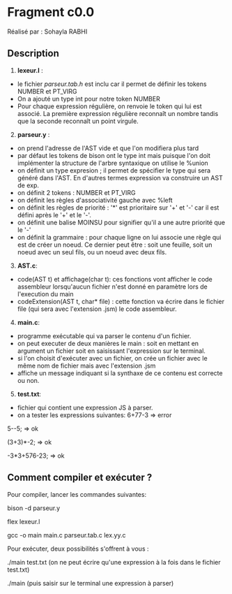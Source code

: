 # Fragment c0.0

Réalisé par : Sohayla RABHI

## Description 

1. **lexeur.l** : 
- le fichier *parseur.tab.h* est inclu car il permet de définir les tokens NUMBER et PT_VIRG
- On a ajouté un type int pour notre token NUMBER
- Pour chaque expression régulière, on renvoie le token qui lui est associé. La première expression régulière reconnaît un nombre tandis que la seconde reconnaît un point virgule.


2. **parseur.y** :
- on prend l'adresse de l'AST vide et que l'on modifiera plus tard
- par défaut les tokens de bison ont le type int mais puisque l'on
doit implémenter la structure de l'arbre syntaxique on utilise le 
%union
- on définit un type expresion ; il permet de spécifier le type qui sera généré dans l'AST. En d'autres termes expression va construire un AST de exp.
- on définit 2 tokens : NUMBER et PT_VIRG
- on définit les règles d'associativité gauche avec %left
- on définit les règles de priorité : '*' est prioritaire sur '+' et '-' car il est défini après le '+' et le '-'.
- on définit une balise MOINSU pour signifier qu'il a une autre priorité que le '-'
- on définit la grammaire : pour chaque ligne on lui associe une règle qui est de créer un noeud. Ce dernier peut être : soit une feuille, soit un noeud avec un seul fils, ou un noeud avec deux fils.

3. **AST.c**:
- code(AST t) et affichage(char t): ces fonctions vont afficher le code assembleur lorsqu'aucun fichier n'est donné en paramètre lors de l'execution du main
- codeExtension(AST t, char* file) : cette fonction va écrire dans le fichier file (qui sera avec l'extension .jsm) le code assembleur.


4. **main.c**:
- programme exécutable qui va parser le contenu d'un fichier.
- on peut executer de deux manières le main : soit en mettant en argument un fichier soit en saisissant l'expression sur le terminal.
- si l'on choisit d'exécuter avec un fichier, on crée un fichier avec le même nom de fichier mais avec l'extension .jsm 
- affiche un message indiquant si la synthaxe de ce contenu est correcte ou non.

5. **test.txt**:
- fichier qui contient une expression JS à parser.
- on a tester les expressions suivantes: 
6+77-3		=> error

5--5;		=> ok

(3+3)*-2;	=> ok

-3*3+576-23;	=> ok

## Comment compiler et exécuter ?

Pour compiler, lancer les commandes suivantes:

bison -d parseur.y

flex lexeur.l

gcc -o main main.c parseur.tab.c lex.yy.c

Pour exécuter, deux possibilités s'offrent à vous :

./main test.txt
(on ne peut écrire qu'une expression à la fois dans le fichier test.txt)

./main
(puis saisir sur le terminal une expression à parser)


